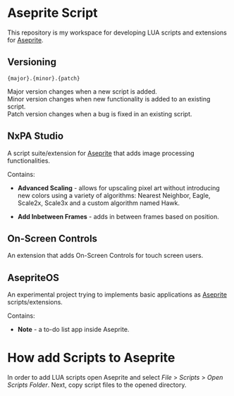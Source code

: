 # Aseprite Script
This repository is my workspace for developing LUA scripts and extensions for [Aseprite](https://www.aseprite.org/).

## Versioning
`{major}.{minor}.{patch}`

Major version changes when a new script is added.  
Minor version changes when new functionality is added to an existing script.  
Patch version changes when a bug is fixed in an existing script.

## NxPA Studio
A script suite/extension for [Aseprite](https://www.aseprite.org/) that adds image processing functionalities.

Contains:
* **Advanced Scaling** - allows for upscaling pixel art without introducing new colors using a variety of algorithms: Nearest Neighbor, Eagle, Scale2x, Scale3x and a custom algorithm named Hawk.

* **Add Inbetween Frames** - adds in between frames based on position.

## On-Screen Controls
An extension that adds On-Screen Controls for touch screen users.

## AsepriteOS
An experimental project trying to implements basic applications as [Aseprite](https://www.aseprite.org/) scripts/extensions.

Contains:
* **Note** - a to-do list app inside Aseprite.

# How add Scripts to Aseprite
In order to add LUA scripts open Aseprite and select _File_ > _Scripts_ > _Open Scripts Folder_. Next, copy script files to the opened directory.
